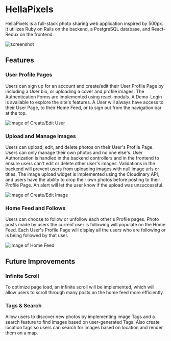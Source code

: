 # HellaPixels


HellaPixels is a full-stack photo sharing web application inspired by 500px. It utilizes Ruby on Rails on the backend, a PostgreSQL database, and React-Redux on the frontend.

![screenshot](http://res.cloudinary.com/da6jfurzj/image/upload/v1495825547/splash_llhnun.png)

## Features

### User Profile Pages

Users can sign up for an account and create/edit their User Profile Page by including a User bio, or uploading a cover and profile images. The Authentication Forms are implemented using react-modals. A Demo-Login is available to explore the site's features. A User will always have access to their User Page, to their Home Feed, or to sign out from the navigation bar at the top.

![image of Create/Edit User](http://res.cloudinary.com/da6jfurzj/image/upload/v1495833451/Screen_Shot_2017-05-26_at_2.17.08_PM_hqhh8p.png)

### Upload and Manage Images

Users can upload, edit, and delete photos on their User's Profile Page. Users can only manage their own photos and no one else's. User Authorization is handled in the backend controllers and in the frontend to ensure users can't edit or delete other user's images. Validations in the backend will prevent users from uploading images with null image urls or titles. The image upload widget is implemented using the Cloudinary API, and users have the ability to crop their own photos before posting to their Profile Page. An alert will let the user know if the upload was unsuccessful.

![image of Create/Edit Image](http://res.cloudinary.com/da6jfurzj/image/upload/v1495832607/Screen_Shot_2017-05-26_at_2.02.35_PM_xql36d.png)

### Home Feed and Follows

Users can choose to follow or unfollow each other's Profile pages. Photo posts made by users the current user is following will populate on the Home Feed. Each User's Profile Page will display all the users who are following or is being followed by that user.

![image of Home Feed](http://res.cloudinary.com/da6jfurzj/image/upload/v1495833044/Screen_Shot_2017-05-26_at_2.08.32_PM_2_ikbubk.png)

## Future Improvements

### Infinite Scroll

To optimize page load, an infinite scroll will be implemented, which will allow users to scroll through many posts on the home feed more efficiently.

### Tags & Search

Allow users to discover new photos by implementing image Tags and a search feature to find images based on user-generated Tags. Also create location tags so users can search for images based on location and render them on a map.
